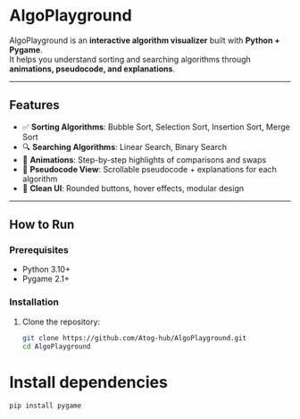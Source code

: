 ﻿# AlgoPlayground 

AlgoPlayground is an **interactive algorithm visualizer** built with **Python + Pygame**.  
It helps you understand sorting and searching algorithms through **animations, pseudocode, and explanations**.

---

## Features
- ✅ **Sorting Algorithms**: Bubble Sort, Selection Sort, Insertion Sort, Merge Sort  
- 🔍 **Searching Algorithms**: Linear Search, Binary Search  
- 🎥 **Animations**: Step-by-step highlights of comparisons and swaps  
- 📜 **Pseudocode View**: Scrollable pseudocode + explanations for each algorithm  
- 🎨 **Clean UI**: Rounded buttons, hover effects, modular design

---

## How to Run

### Prerequisites
- Python 3.10+
- Pygame 2.1+

### Installation
1. Clone the repository:
   ```bash
   git clone https://github.com/Atog-hub/AlgoPlayground.git
   cd AlgoPlayground
   ```
   
# Install dependencies
```bash
pip install pygame
```




